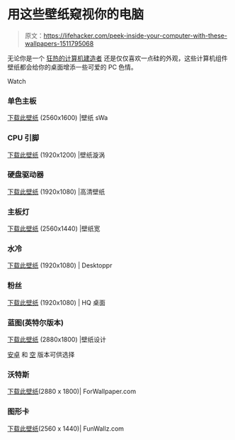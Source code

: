 # 用这些壁纸窥视你的电脑

> 原文：<https://lifehacker.com/peek-inside-your-computer-with-these-wallpapers-1511795068>

无论你是一个 [狂热的计算机建造者](https://lifehacker.com/how-to-build-a-computer-the-complete-guide-5828747) 还是仅仅喜欢一点硅的外观，这些计算机组件壁纸都会给你的桌面增添一些可爱的 PC 色情。

Watch

### 单色主板

[下载此壁纸](http://wallpaperswa.com/Art_Design/Monochrome/computers_hardware_motherboards_asus_monochrome_1440x900_wallpaper_33329/download_2560x1600) (2560x1600) |壁纸 sWa

### CPU 引脚

[下载此壁纸](http://www.wallpapervortex.com/wallpaper-10614_computer_cpu.html#.Uulgs7RROVN) (1920x1200) |壁纸漩涡

### 硬盘驱动器

[下载此壁纸](http://www.hd-wallpaper.us/inside_hard_drive-wallpapers.html) (1920x1080) |高清壁纸

### 主板灯

[下载此壁纸](http://wallpaperswide.com/motherboard-wallpapers.html) (2560x1440) |壁纸宽

### 水冷

[下载此壁纸](https://www.desktoppr.co/wallpapers/419524) (1920x1080) | Desktoppr

### 粉丝

[下载此壁纸](http://hqdesktop.net/msi-gigabyte-atx-case-graphics-card-fans-wallpaper-35894/) (1920x1080) | HQ 桌面

### 蓝图(英特尔版本)

[下载此壁纸](http://www.wallpapersdesign.net/wallpaper/intel-chip/) (2880x1800) |壁纸设计

[安卓](http://www.wallpapersam.com/wallpaper/microcircuit-an-android.html) 和 [空](http://www.forwallpaper.com/wallpaper/circuits-printed-circuit-board-marking-the-track-close-228107.html) 版本可供选择

### 沃特斯

[下载此壁纸](http://www.forwallpaper.com/wallpaper/chip-circuit-board-236731.html)(2880 x 1800)| ForWallpaper.com

### 图形卡

[下载此壁纸](http://www.funwallz.com/nvidia-graphics-card-104745.html)(2560 x 1440)| FunWallz.com